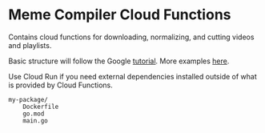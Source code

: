 # Meme Compiler Cloud Functions

Contains cloud functions for downloading, normalizing, and cutting videos and playlists.

Basic structure will follow the Google [tutorial](https://cloud.google.com/run/docs/quickstarts/build-and-deploy/deploy-go-service).
More examples [here](https://github.com/GoogleCloudPlatform/golang-samples/tree/main/run).

Use Cloud Run if you need external dependencies installed outside of what is provided by Cloud Functions.

```
my-package/
    Dockerfile
    go.mod
    main.go
```
